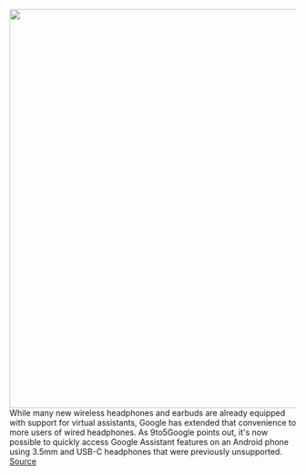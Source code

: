 <img src='https://cdn.vox-cdn.com/thumbor/rHets6x-0nbNgdJEjrxYoA2IB8U=/0x0:2040x1360/1200x800/filters:focal(857x517:1183x843)/cdn.vox-cdn.com/uploads/chorus_image/image/68499544/google-pixel-phone-8793.0.0.jpg' width='700px' /><br/>
While many new wireless headphones and earbuds are already equipped with support for virtual assistants, Google has extended that convenience to more users of wired headphones. As 9to5Google points out, it's now possible to quickly access Google Assistant features on an Android phone using 3.5mm and USB-C headphones that were previously unsupported.
<a href='https://www.theverge.com/2020/12/11/22170015/google-assistant-android-wired-headphones-support'> Source <a/>